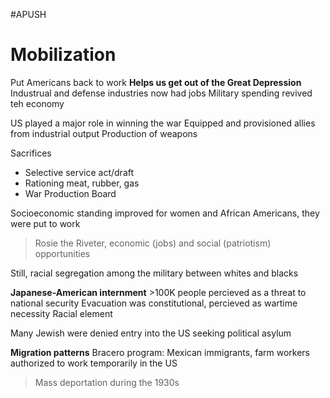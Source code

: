 #APUSH 

# Mobilization

Put Americans back to work
**Helps us get out of the Great Depression**
Industrual and defense industries now had jobs
Military spending revived teh economy

US played a major role in winning the war
Equipped and provisioned allies from industrial output
Production of weapons

Sacrifices
- Selective service act/draft
- Rationing meat, rubber, gas
- War Production Board

Socioeconomic standing improved for women and African Americans, they were put to work
> Rosie the Riveter, economic (jobs) and social (patriotism) opportunities

Still, racial segregation among the military between whites and blacks

**Japanese-American internment**
\>100K people percieved as a threat to national security
Evacuation was constitutional, percieved as wartime necessity
Racial element

Many Jewish were denied entry into the US seeking political asylum

**Migration patterns**
Bracero program:  Mexican immigrants, farm workers authorized to work temporarily in the US
> Mass deportation during the 1930s


